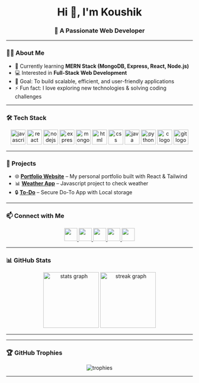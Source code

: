 <h1 align="center">Hi 👋, I'm Koushik</h1>
<h3 align="center">🚀 A Passionate Web Developer</h3>

---

### 👨‍💻 About Me  
- 🌱 Currently learning **MERN Stack (MongoDB, Express, React, Node.js)**  
- 💻 Interested in **Full-Stack Web Development**  
- 🎯 Goal: To build scalable, efficient, and user-friendly applications  
- ⚡ Fun fact: I love exploring new technologies & solving coding challenges  

---

### 🛠️ Tech Stack  
<div align="center">
  <img src="https://cdn.jsdelivr.net/gh/devicons/devicon/icons/javascript/javascript-original.svg" height="40" alt="javascript logo" />
  <img src="https://cdn.jsdelivr.net/gh/devicons/devicon/icons/react/react-original.svg" height="40" alt="react logo" />
  <img src="https://cdn.jsdelivr.net/gh/devicons/devicon/icons/nodejs/nodejs-original.svg" height="40" alt="nodejs logo" />
  <img src="https://cdn.jsdelivr.net/gh/devicons/devicon/icons/express/express-original.svg" height="40" alt="express logo" />
  <img src="https://cdn.jsdelivr.net/gh/devicons/devicon/icons/mongodb/mongodb-original.svg" height="40" alt="mongodb logo" />
  <img src="https://cdn.jsdelivr.net/gh/devicons/devicon/icons/html5/html5-original.svg" height="40" alt="html logo" />
  <img src="https://cdn.jsdelivr.net/gh/devicons/devicon/icons/css3/css3-original.svg" height="40" alt="css logo" />
  <img src="https://cdn.jsdelivr.net/gh/devicons/devicon/icons/java/java-original.svg" height="40" alt="java logo" />
  <img src="https://cdn.jsdelivr.net/gh/devicons/devicon/icons/python/python-original.svg" height="40" alt="python logo" />
  <img src="https://cdn.jsdelivr.net/gh/devicons/devicon/icons/c/c-original.svg" height="40" alt="c logo" />
  <img src="https://cdn.jsdelivr.net/gh/devicons/devicon/icons/git/git-original.svg" height="40" alt="git logo" />
</div>  

---

### 📌 Projects  
- 🌐 [**Portfolio Website**](https://koushikshet2401.github.io/portfolio/) – My personal portfolio built with React & Tailwind  
- 📊 [**Weather App**](https://koushikshet2401.github.io/weather-app/) – Javascript project to check weather 
- 🔒 [**To-Do**](https://koushikshet2401.github.io/To-Do-/) – Secure Do-To App with Local storage  



---

### 📫 Connect with Me  
<div align="center">
  <a href="https://linkedin.com/in/your-profile](https://www.linkedin.com/in/koushik-shet-7b228a353?utm_source=share&utm_campaign=share_via&utm_content=profile&utm_medium=android_app" target="_blank">
    <img src="https://img.shields.io/badge/LinkedIn-0077B5?style=for-the-badge&logo=linkedin&logoColor=white" height="35" />
  </a>
  <a href="mailto:yourmail@gmail.com" target="_blank">
    <img src="https://img.shields.io/badge/Gmail-D14836?style=for-the-badge&logo=gmail&logoColor=white" height="35" />
  </a>
  <a href="https://koushikshet.24.instagram.com/your-profile" target="_blank">
    <img src="https://img.shields.io/badge/Instagram-E4405F?style=for-the-badge&logo=instagram&logoColor=white" height="35" />
  </a>
  <a href="https://t.me/your-profile" target="_blank">
    <img src="https://img.shields.io/badge/Telegram-2CA5E0?style=for-the-badge&logo=telegram&logoColor=white" height="35" />
  </a>
  <a href="https://discord.gg/yourserver" target="_blank">
    <img src="https://img.shields.io/badge/Discord-7289DA?style=for-the-badge&logo=discord&logoColor=white" height="35" />
  </a>
</div>  

---

 
### 📊 GitHub Stats  

<div align="center">

  <img src="https://github-readme-stats.vercel.app/api?username=koushikshet2401&show_icons=true&theme=tokyonight" height="150" alt="stats graph" />

  <img src="https://github-readme-streak-stats.herokuapp.com/?user=koushikshet2401&theme=tokyonight" height="150" alt="streak graph" />

</div>

---



---

### 🏆 GitHub Trophies  

<div align="center">
  <img src="https://github-profile-trophy.vercel.app/?username=koushikshet2401&theme=tokyonight&no-frame=true&row=1&column=6" alt="trophies" />
</div>

---
